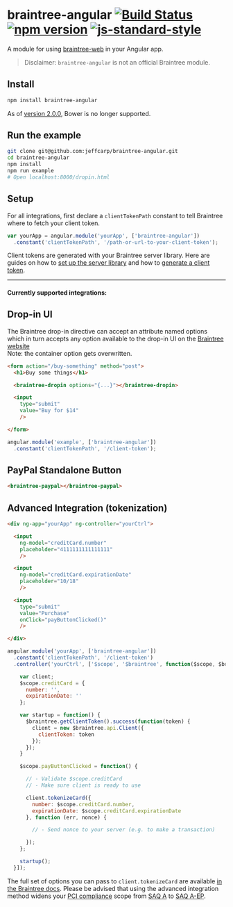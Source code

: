 # braintree-angular [![Build Status](https://travis-ci.org/jeffcarp/braintree-angular.svg?branch=master)](https://travis-ci.org/jeffcarp/braintree-angular) [![npm version](http://img.shields.io/npm/v/braintree-angular.svg?style=flat)](https://www.npmjs.org/package/braintree-angular) [![js-standard-style](https://img.shields.io/badge/code%20style-standard-brightgreen.svg)](http://standardjs.com/)

A module for using [braintree-web](https://github.com/braintree/braintree-web) in your Angular app.

> Disclaimer: `braintree-angular` is not an official Braintree module.

## Install

```bash
npm install braintree-angular
```

As of [version 2.0.0](https://github.com/jeffcarp/braintree-angular/releases/tag/2.0.0), Bower is no longer supported.


## Run the example

```sh
git clone git@github.com:jeffcarp/braintree-angular.git
cd braintree-angular
npm install
npm run example
# Open localhost:8000/dropin.html
```

## Setup

For all integrations, first declare a `clientTokenPath` constant to tell Braintree where to fetch your client token.

```javascript
var yourApp = angular.module('yourApp', ['braintree-angular'])
  .constant('clientTokenPath', '/path-or-url-to-your-client-token');
```

Client tokens are generated with your Braintree server library. Here are guides on how to [set up the server library](https://developers.braintreepayments.com/sdk/server/setup) and how to [generate a client token](https://developers.braintreepayments.com/sdk/overview/generate-client-token).

---

#### Currently supported integrations:

## Drop-in UI
The Braintree drop-in directive can accept an attribute named options which in turn accepts any option available to the drop-in UI on the [Braintree website](https://developers.braintreepayments.com/guides/drop-in/javascript/v2#callbacks)  
Note: the container option gets overwritten.

```html
<form action="/buy-something" method="post">
  <h1>Buy some things</h1>

  <braintree-dropin options="{...}"></braintree-dropin>

  <input
    type="submit"
    value="Buy for $14"
    />

</form>
```

```javascript
angular.module('example', ['braintree-angular'])
  .constant('clientTokenPath', '/client-token');
```

## PayPal Standalone Button

```html
<braintree-paypal></braintree-paypal>
```

## Advanced Integration (tokenization)

```html
<div ng-app="yourApp" ng-controller="yourCtrl">

  <input
    ng-model="creditCard.number"
    placeholder="4111111111111111"
    />

  <input
    ng-model="creditCard.expirationDate"
    placeholder="10/18"
    />

  <input
    type="submit"
    value="Purchase"
    onClick="payButtonClicked()"
    />

</div>
```

```javascript
angular.module('yourApp', ['braintree-angular'])
  .constant('clientTokenPath', '/client-token')
  .controller('yourCtrl', ['$scope', '$braintree', function($scope, $braintree) {

    var client;
    $scope.creditCard = {
      number: '',
      expirationDate: ''
    };

    var startup = function() {
      $braintree.getClientToken().success(function(token) {
        client = new $braintree.api.Client({
          clientToken: token
        });
      });
    }

    $scope.payButtonClicked = function() {

      // - Validate $scope.creditCard
      // - Make sure client is ready to use

      client.tokenizeCard({
        number: $scope.creditCard.number,
        expirationDate: $scope.creditCard.expirationDate
      }, function (err, nonce) {

        // - Send nonce to your server (e.g. to make a transaction)

      });
    };

    startup();
  }]);
```

The full set of options you can pass to `client.tokenizeCard` are available [in the Braintree docs](https://developers.braintreepayments.com/javascript/sdk/client/credit-cards#options). Please be advised that using the advanced integration method widens your [PCI compliance](https://payments-reference.org/payment-cards/pci-compliance/) scope from [SAQ A](https://payments-reference.org/payment-cards/pci-compliance/saqs/#saq-a) to [SAQ A-EP](https://payments-reference.org/payment-cards/pci-compliance/saqs/#saq-a-ep).
